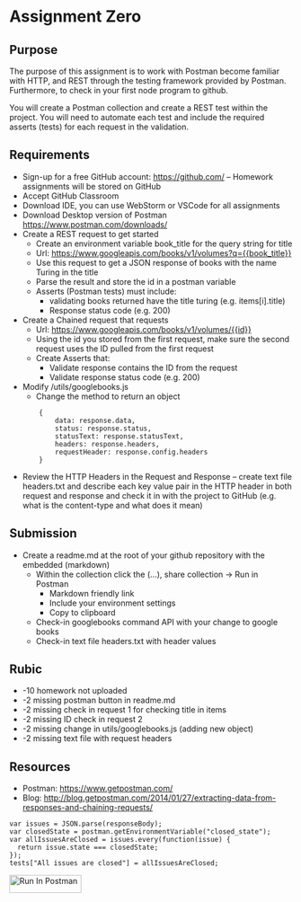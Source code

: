 # Assignment Zero
## Purpose
The purpose of this assignment is to work with Postman become familiar with HTTP, and REST through the testing framework provided by Postman.  Furthermore, to check in your first node program to github.

You will create a Postman collection and create a REST test within the project. You will need to automate each test and include the required asserts (tests) for each request in the validation.

## Requirements
- Sign-up for a free GitHub account: https://github.com/ – Homework assignments will be stored on GitHub
- Accept GitHub Classroom 
- Download IDE, you can use WebStorm or VSCode for all assignments
- Download Desktop version of Postman https://www.postman.com/downloads/
- Create a REST request to get started
    - Create an environment variable book_title for the query string for title  
    - Url: https://www.googleapis.com/books/v1/volumes?q={{book_title}} 
    - Use this request to get a JSON response of books with the name Turing in the title
    - Parse the result and store the id in a postman variable 
    - Asserts (Postman tests) must include:
        - validating books returned have the title turing (e.g. items[i].title)
        - Response status code (e.g. 200)
- Create a Chained request that requests 
    - Url: https://www.googleapis.com/books/v1/volumes/{{id}} 
    - Using the id you stored from the first request, make sure the second request uses the ID pulled from the first request 
    - Create Asserts that:
        - Validate response contains the ID from the request 
        - Validate response status code (e.g. 200)
- Modify /utils/googlebooks.js
    - Change the method to return an object
    ```
        {
            data: response.data, 
            status: response.status, 
            statusText: response.statusText, 
            headers: response.headers,
            requestHeader: response.config.headers
        }
    ```
- Review the HTTP Headers in the Request and Response – create text file headers.txt and describe each key value pair in the HTTP header in both request and response and check it in with the project to GitHub (e.g. what is the content-type and what does it mean)

## Submission
- Create a readme.md at the root of your github repository with the embedded (markdown) 
    - Within the collection click the (…), share collection -> Run in Postman
        - Markdown friendly link
        - Include your environment settings
        - Copy to clipboard 
    - Check-in googlebooks command API with your change to google books
    - Check-in text file headers.txt with header values

## Rubic
- -10 homework not uploaded
- -2 missing postman button in readme.md
- -2 missing check in request 1 for checking title in items
- -2 missing ID check in request 2
- -2 missing change in utils/googlebooks.js (adding new object)
- -2 missing text file with request headers

## Resources
- Postman: https://www.getpostman.com/
- Blog: http://blog.getpostman.com/2014/01/27/extracting-data-from-responses-and-chaining-requests/

```
var issues = JSON.parse(responseBody);  
var closedState = postman.getEnvironmentVariable("closed_state");  
var allIssuesAreClosed = issues.every(function(issue) {  
  return issue.state === closedState;
});
tests["All issues are closed"] = allIssuesAreClosed;  
```
[<img src="https://run.pstmn.io/button.svg" alt="Run In Postman" style="width: 128px; height: 32px;">](https://app.getpostman.com/run-collection/35315-d80d079c-5158-4969-bf67-90dd80aa1dc4?action=collection%2Ffork&source=rip_markdown&collection-url=entityId%3D35315-d80d079c-5158-4969-bf67-90dd80aa1dc4%26entityType%3Dcollection%26workspaceId%3D9537543c-3737-4557-a3ce-8c5ed9249378#?env%5Bmccarthy-hw0%5D=W3sia2V5IjoiYm9va19pZCIsInZhbHVlIjoiIiwiZW5hYmxlZCI6dHJ1ZSwidHlwZSI6ImFueSIsInNlc3Npb25WYWx1ZSI6IjRQWjZEQUFBUUJBSiIsImNvbXBsZXRlU2Vzc2lvblZhbHVlIjoiNFBaNkRBQUFRQkFKIiwic2Vzc2lvbkluZGV4IjowfV0=)

